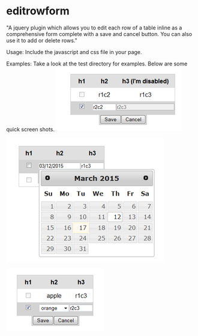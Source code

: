 # editrowform
"A jquery plugin which allows you to edit each row of a table inline as a comprehensive form complete with a save and cancel button.  You can also use it to add or delete rows."

Usage:
Include the javascript and css file in your page.

Examples:
Take a look at the test directory for examples.  Below are some quick screen shots.
![alt tag](docs/images/simple.png)

![alt tag](docs/images/datepicker.png)

![alt tag](docs/images/select.png)
